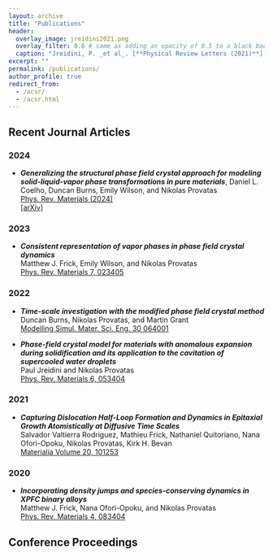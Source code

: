 ```yaml
---
layout: archive
title: "Publications"
header:
  overlay_image: jreidini2021.png
  overlay_filter: 0.6 # same as adding an opacity of 0.5 to a black background
  caption: "Jreidini, P. _et al_. [**Physical Review Letters (2021)**](https://journals.aps.org/prl/abstract/10.1103/PhysRevLett.127.205701)"
excerpt: ""
permalink: /publications/
author_profile: true
redirect_from: 
  - /acsr/
  - /acsr.html
---
```

<!-- 
{% if author.googlescholar %}
  You can also find my articles on <u><a href="{{author.googlescholar}}">my Google Scholar profile</a>.</u>
{% endif %}

{% include base_path %}

{% for post in site.publications reversed %}
  {% include archive-single.html %}
{% endfor %} -->

<!-- Further information about this list of publications can be found in [Google Scholar](https://scholar.google.ca/citations?user=eRKNaj8AAAAJ&hl=en&oi=ao) -->

## Recent Journal Articles 

### 2024
* _**Generalizing the structural phase field crystal approach for modeling solid-liquid-vapor phase transformations in pure materials**_,
Daniel L. Coelho, Duncan Burns, Emily Wilson, and Nikolas Provatas<br>
<a href="https://journals.aps.org/prmaterials/abstract/10.1103/PhysRevMaterials.8.093402" target="_blank">Phys. Rev. Materials (2024)</a><br>
<a href="https://arxiv.org/abs/2408.10992" target="_blank">[arXiv]</a>

### 2023
* _**Consistent representation of vapor phases in phase field crystal dynamics**_<br>
Matthew J. Frick, Emily Wilson, and Nikolas Provatas<br>
<a href="https://doi.org/10.1103/PhysRevMaterials.7.023405" target="_blank">Phys. Rev. Materials 7, 023405</a><br>
<!-- <a href="https://arxiv.org/abs/2008.00319" target="_blank">[arXiv]</a> -->


### 2022
* _**Time-scale investigation with the modified phase field crystal method**_<br>
Duncan Burns, Nikolas Provatas, and Martin Grant<br>
<a href="https://doi.org/10.1088/1361-651X/ac7c83" target="_blank">Modelling Simul. Mater. Sci. Eng. 30 064001</a><br>
<!-- <a href="https://arxiv.org/abs/2008.00319" target="_blank">[arXiv]</a> -->

* _**Phase-field crystal model for materials with anomalous expansion during solidification and its application to the cavitation of supercooled water droplets**_<br>
Paul Jreidini and Nikolas Provatas<br>
<a href="https://doi.org/10.1088/1361-651X/ac7c83" target="_blank">Phys. Rev. Materials 6, 053404</a><br>
<!-- <a href="https://arxiv.org/abs/2008.00319" target="_blank">[arXiv]</a> -->

### 2021
* _**Capturing Dislocation Half-Loop Formation and Dynamics in Epitaxial Growth Atomistically at Diffusive Time Scales**_<br>
Salvador Valtierra Rodriguez, Mathieu Frick, Nathaniel Quitoriano, Nana Ofori-Opoku, Nikolas Provatas, Kirk H. Bevan<br>
<a href="https://doi.org/10.1016/j.mtla.2021.101253" target="_blank">Materialia Volume 20, 101253</a><br>
<!-- <a href="https://arxiv.org/abs/2008.00319" target="_blank">[arXiv]</a> -->


### 2020
* _**Incorporating density jumps and species-conserving dynamics in XPFC binary alloys**_<br>
Matthew J. Frick, Nana Ofori-Opoku, and Nikolas Provatas<br>
<a href="https://doi.org/10.1103/PhysRevMaterials.4.083404" target="_blank">Phys. Rev. Materials 4, 083404</a><br>
<!-- <a href="https://arxiv.org/abs/2008.00319" target="_blank">[arXiv]</a> -->



## Conference Proceedings
<!-- 1. _**Pattern formation survey on nonuniformly forced Swift-Hohenberg equation**_<br>
   D. L. Coelho, J. Pontes, and N. Mangiavacchi<br>
   25th International Congress of Mechanical Engineering (COBEM 2019)<br>
   Uberlândia Federal University (UFU), Uberlândia MG, Brazil

2. _**Numerical study of defects in Swift-Hohenberg dynamics**_<br>
   J. Pontes, D. L. Coelho, and N. Mangiavacchi<br>
   Conference of Computational Interdisciplinary Sciences (CCIS 2019)<br>
   Georgia Institute of Technology (Georgia Tech), Atlanta GA, USA

3. _**Numerical study of the Swift-hohenberg equation: defects dynamics for first and second order temporal discretization**_<br>
   D. L. Coelho, J. Pontes, and N. Mangiavacchi<br>
   XVII Academic Meeting of Computational Modeling (EAMC 2019)<br>
   National Laboratory for Scientific Computing (LNCC), Petrópolis RJ, Brazil -->





